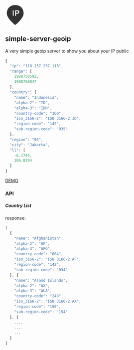 ![SIMPLE SERVER GEOIP](https://raw.githubusercontent.com/aredo/simple-server-geoip/master/ip.png)
## simple-server-geoip

A very simple geoip server to show you about your IP public

``` js
{
  "ip": "118.137.237.113",
  "range": [
    1988750592,
    1988750847
  ],
  "country": {
    "name": "Indonesia",
    "alpha-2": "ID",
    "alpha-3": "IDN",
    "country-code": "360",
    "iso_3166-2": "ISO 3166-2:ID",
    "region-code": "142",
    "sub-region-code": "035"
  },
  "region": "04",
  "city": "Jakarta",
  "ll": [
    -6.1744,
    106.8294
  ]
}

```
[DEMO](http://lite-server-geoip.herokuapp.com/)


### API

##### Country List

response:

```js
[
  {
    "name": "Afghanistan",
    "alpha-2": "AF",
    "alpha-3": "AFG",
    "country-code": "004",
    "iso_3166-2": "ISO 3166-2:AF",
    "region-code": "142",
    "sub-region-code": "034"
  }, {
    "name": "Aland Islands",
    "alpha-2": "AX",
    "alpha-3": "ALA",
    "country-code": "248",
    "iso_3166-2": "ISO 3166-2:AX",
    "region-code": "150",
    "sub-region-code": "154"
  }, {
    ....
    ....
    ...
  }
]
````

